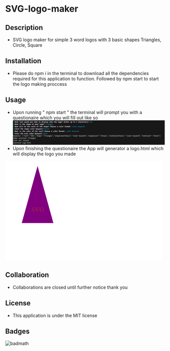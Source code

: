 # SVG-logo-maker

## Description
- SVG logo maker for simple 3 word logos with 3 basic shapes Triangles, Circle, Square

## Installation
- Please do npm i in the terminal to download all the dependencies required for this application to function. Followed by npm start to start the logo making proccess 

## Usage
- Upon running " npm start " the terminal will prompt you with a questionaire which you will fill out like so
 ![alt text](./assets/screenshot1.png)
- Upon finishing the questionaire the App will generator a logo.html which will display the logo you made
 
 ![alt text](assets/screenshot2.png)

## Collaboration
- Collaborations are closed until further notice thank you 

## License
- This application is under the MIT license

## Badges
![badmath](https://img.shields.io/badge/license-MIT-blue)

